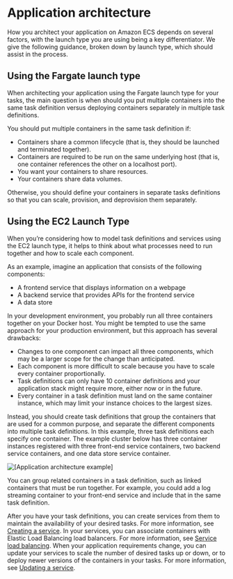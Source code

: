 # Application architecture<a name="application_architecture"></a>

How you architect your application on Amazon ECS depends on several factors, with the launch type you are using being a key differentiator\. We give the following guidance, broken down by launch type, which should assist in the process\.

## Using the Fargate launch type<a name="application_architecture_fargate"></a>

When architecting your application using the Fargate launch type for your tasks, the main question is when should you put multiple containers into the same task definition versus deploying containers separately in multiple task definitions\.

You should put multiple containers in the same task definition if:
+ Containers share a common lifecycle \(that is, they should be launched and terminated together\)\.
+ Containers are required to be run on the same underlying host \(that is, one container references the other on a localhost port\)\.
+ You want your containers to share resources\.
+ Your containers share data volumes\.

Otherwise, you should define your containers in separate tasks definitions so that you can scale, provision, and deprovision them separately\.

## Using the EC2 Launch Type<a name="application_architecture_ec2"></a>

When you’re considering how to model task definitions and services using the EC2 launch type, it helps to think about what processes need to run together and how to scale each component\.

As an example, imagine an application that consists of the following components:
+ A frontend service that displays information on a webpage
+ A backend service that provides APIs for the frontend service
+ A data store

In your development environment, you probably run all three containers together on your Docker host\. You might be tempted to use the same approach for your production environment, but this approach has several drawbacks:
+ Changes to one component can impact all three components, which may be a larger scope for the change than anticipated\.
+ Each component is more difficult to scale because you have to scale every container proportionally\.
+ Task definitions can only have 10 container definitions and your application stack might require more, either now or in the future\.
+ Every container in a task definition must land on the same container instance, which may limit your instance choices to the largest sizes\.

Instead, you should create task definitions that group the containers that are used for a common purpose, and separate the different components into multiple task definitions\. In this example, three task definitions each specify one container\. The example cluster below has three container instances registered with three front\-end service containers, two backend service containers, and one data store service container\.

![\[Application architecture example\]](http://docs.aws.amazon.com/AmazonECS/latest/developerguide/images/application.png)

You can group related containers in a task definition, such as linked containers that must be run together\. For example, you could add a log streaming container to your front\-end service and include that in the same task definition\.

After you have your task definitions, you can create services from them to maintain the availability of your desired tasks\. For more information, see [Creating a service](create-service.md)\. In your services, you can associate containers with Elastic Load Balancing load balancers\. For more information, see [Service load balancing](service-load-balancing.md)\. When your application requirements change, you can update your services to scale the number of desired tasks up or down, or to deploy newer versions of the containers in your tasks\. For more information, see [Updating a service](update-service.md)\.